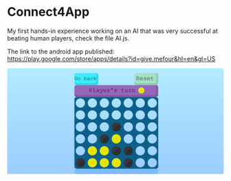 # Connect4App

My first hands-in experience working on an AI that was very successful at beating human players, check the file AI.js.

The link to the android app published: https://play.google.com/store/apps/details?id=give.mefour&hl=en&gl=US

![](screenshot.png)
